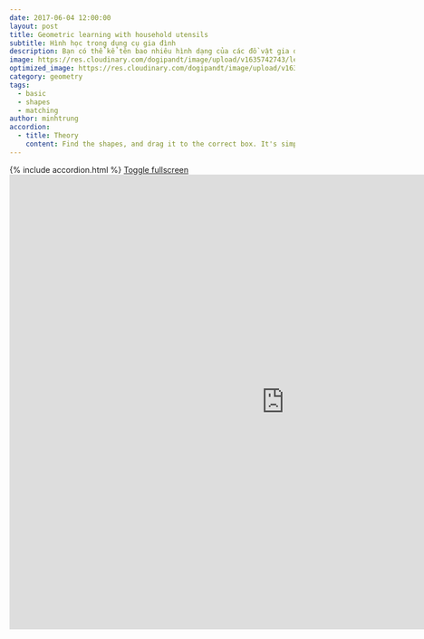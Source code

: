 ```yaml
---
date: 2017-06-04 12:00:00
layout: post
title: Geometric learning with household utensils
subtitle: Hình học trong dụng cụ gia đình
description: Bạn có thể kể tên bao nhiêu hình dạng của các đồ vật gia dụng?
image: https://res.cloudinary.com/dogipandt/image/upload/v1635742743/learn-geometry-with-househole-articles_rk5vgq.png
optimized_image: https://res.cloudinary.com/dogipandt/image/upload/v1635742743/learn-geometry-with-househole-articles_rk5vgq.png
category: geometry
tags:
  - basic
  - shapes
  - matching
author: minhtrung
accordion:
  - title: Theory
    content: Find the shapes, and drag it to the correct box. It's simple!
---
```

<head>
  <meta charset="utf-8">
  <meta name="viewport" content="width=device-width">
  <title>MathJax example</title>
  <script src="https://polyfill.io/v3/polyfill.min.js?features=es6"></script>
  <script id="MathJax-script" async
          src="https://cdn.jsdelivr.net/npm/mathjax@3/es5/tex-mml-chtml.js">
  </script>
</head>
{% include accordion.html %}
<a href= "https://scratch.mit.edu/projects/566387030/fullscreen/">Toggle fullscreen </a>
<iframe src="https://scratch.mit.edu/projects/566387030/embed" allowtransparency="true" width="970" height="804" frameborder="0" scrolling="no" allowfullscreen></iframe>